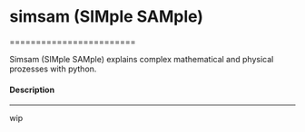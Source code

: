 # simsam (SIMple SAMple) 
========================

Simsam (SIMple SAMple) explains complex mathematical and physical prozesses with python.


#### Description
----------------

wip



